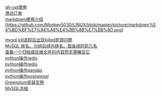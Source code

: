 [gh-ost使用](http://www.cnblogs.com/rayment/p/8854823.html)  
[滑动订单](http://blog.itpub.net/29773961/viewspace-1248568)  
[markdown使用介绍](https://www.jianshu.com/p/191d1e21f7ed)
[https://github.com/Monkey5030/LINUX/blob/master/picture/markdown%E4%BD%BF%E7%94%A8%E4%BB%8B%E7%BB%8D.png]
<!-- ![image](https://github.com/Monkey5030/LINUX/blob/master/picture/markdown%E4%BD%BF%E7%94%A8%E4%BB%8B%E7%BB%8D.png)   -->
[mysql kill进程后出现killed死锁问题](https://blog.csdn.net/m0_37827567/article/details/82979767)  
[MySQL 排名、分组后组内排名、取各组的前几名](https://www.cnblogs.com/niniya/p/9046449.html)  
[查看一个归档或压缩文件的内容而无需解压它](https://www.toutiao.com/i6599136926626742787/)  
[python操作redis](https://www.cnblogs.com/john-xiong/p/12089103.html)  
[python操作redis](https://www.cnblogs.com/fengting0913/p/13511383.html)  
[python操作pandas](https://pandas.pydata.org/pandas-docs/stable/user_guide/10min.html)  
[python操作postgresql](https://www.cnblogs.com/zszxz/p/12222201.html)  
[Greenplum安装实例](https://blog.csdn.net/jameswangcnbj/article/details/50801727)  
[MySQL总结](http://mrw.so/6jQAbs)  
